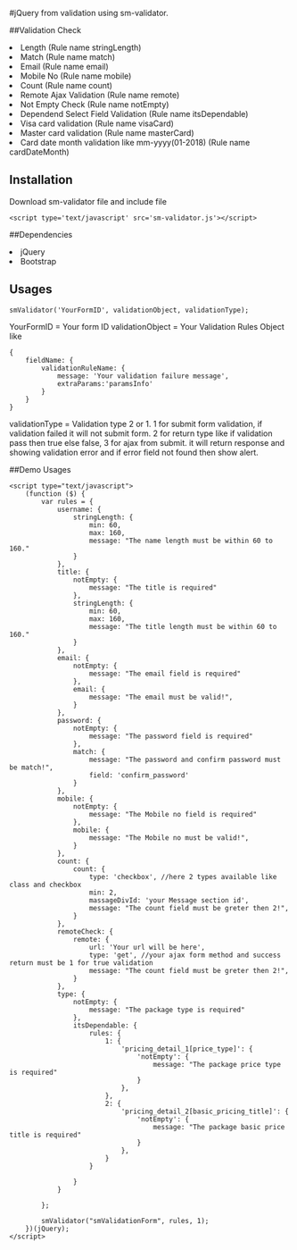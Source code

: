 #jQuery from validation using sm-validator.

##Validation Check
<li>Length (Rule name stringLength)</li>
<li>Match (Rule name match)</li>
<li>Email (Rule name email)</li>
<li>Mobile No (Rule name mobile)</li>
<li>Count (Rule name count)</li>
<li>Remote Ajax Validation (Rule name remote)</li>
<li>Not Empty Check (Rule name notEmpty)</li>
<li>Dependend Select Field Validation (Rule name itsDependable)</li>
<li>Visa card validation (Rule name visaCard)</li>
<li>Master card validation (Rule name masterCard)</li>
<li>Card date month validation like mm-yyyy(01-2018) (Rule name cardDateMonth)</li>

## Installation
Download sm-validator file and include file
```
<script type='text/javascript' src='sm-validator.js'></script>
```
##Dependencies
<li>jQuery</li>
<li>Bootstrap</li>

## Usages
```
smValidator('YourFormID', validationObject, validationType);
```
YourFormID = Your form ID
validationObject = Your Validation Rules Object like 
```
{
    fieldName: {
        validationRuleName: {
            message: 'Your validation failure message',
            extraParams:'paramsInfo'
        }
    }
}
```
validationType = Validation type 2 or 1. 1 for submit form validation, if validation failed it will not submit form. 2 for return type like if validation pass then true else false, 3 for ajax from submit. it will return response and showing validation error and if error field not found then show alert.

##Demo Usages
```
<script type="text/javascript">
    (function ($) {
        var rules = {
            username: {
                stringLength: {
                    min: 60,
                    max: 160,
                    message: "The name length must be within 60 to 160."
                }
            },
            title: {
                notEmpty: {
                    message: "The title is required"
                },
                stringLength: {
                    min: 60,
                    max: 160,
                    message: "The title length must be within 60 to 160."
                }
            },
            email: {
                notEmpty: {
                    message: "The email field is required"
                },
                email: {
                    message: "The email must be valid!",
                }
            },
            password: {
                notEmpty: {
                    message: "The password field is required"
                },
                match: {
                    message: "The password and confirm password must be match!",
                    field: 'confirm_password'
                }
            },
            mobile: {
                notEmpty: {
                    message: "The Mobile no field is required"
                },
                mobile: {
                    message: "The Mobile no must be valid!",
                }
            },
            count: {
                count: {
                    type: 'checkbox', //here 2 types available like class and checkbox
                    min: 2,
                    massageDivId: 'your Message section id',
                    message: "The count field must be greter then 2!",
                }
            },
            remoteCheck: {
                remote: {
                    url: 'Your url will be here',
                    type: 'get', //your ajax form method and success return must be 1 for true validation
                    message: "The count field must be greter then 2!",
                }
            },
            type: {
                notEmpty: {
                    message: "The package type is required"
                },
                itsDependable: {
                    rules: {
                        1: {
                            'pricing_detail_1[price_type]': {
                                'notEmpty': {
                                    message: "The package price type is required"
                                }
                            },
                        },
                        2: {
                            'pricing_detail_2[basic_pricing_title]': {
                                'notEmpty': {
                                    message: "The package basic price title is required"
                                }
                            },
                        }
                    }

                }
            }

        };

        smValidator("smValidationForm", rules, 1);
    })(jQuery);
</script>
```
